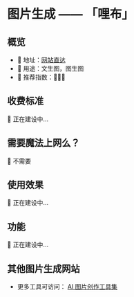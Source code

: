 # 图片生成 —— 「哩布」
##  概览
- 👋 地址：[网站直达](https://www.liblib.art)
- 🔧 用途：文生图，图生图
- 👯 推荐指数：🌟🌟🌟

##  收费标准
👷 正在建设中...

##  需要魔法上网么？
🙅 不需要

##  使用效果
👷 正在建设中...

##  功能
👷 正在建设中...

## 其他图片生成网站
- 更多工具可访问： [AI 图片创作工具集](https://ai-bot.cn/favorites/best-ai-image-tools/)
